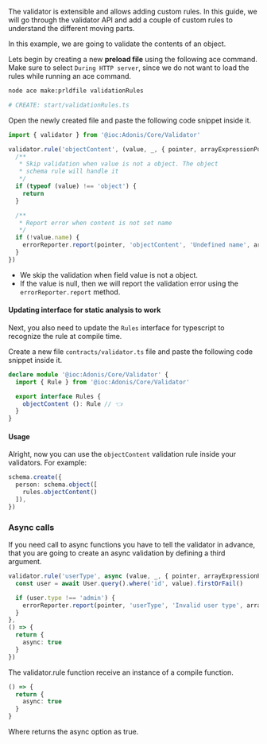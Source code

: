 The validator is extensible and allows adding custom rules. In this guide, we will go through the validator API and add a couple of custom rules to understand the different moving parts.

In this example, we are going to validate the contents of an object.

Lets begin by creating a new **preload file** using the following ace command. Make sure to select `During HTTP server`, since we do not want to load the rules while running an ace command.

```sh
node ace make:prldfile validationRules

# CREATE: start/validationRules.ts
```

Open the newly created file and paste the following code snippet inside it.

```ts {}{start/validationRules.ts}
import { validator } from '@ioc:Adonis/Core/Validator'

validator.rule('objectContent', (value, _, { pointer, arrayExpressionPointer, errorReporter }) => {
  /**
   * Skip validation when value is not a object. The object
   * schema rule will handle it
   */
  if (typeof (value) !== 'object') {
    return
  }

  /**
   * Report error when content is not set name
   */
  if (!value.name) {
    errorReporter.report(pointer, 'objectContent', 'Undefined name', arrayExpressionPointer)
  }
})
```

- We skip the validation when field value is not a object.
- If the value is null, then we will report the validation error using the `errorReporter.report` method.

#### Updating interface for static analysis to work
Next, you also need to update the `Rules` interface for typescript to recognize the rule at compile time. 

Create a new file `contracts/validator.ts` file and paste the following code snippet inside it.

```ts {}{contracts/validator.ts}
declare module '@ioc:Adonis/Core/Validator' {
  import { Rule } from '@ioc:Adonis/Core/Validator'

  export interface Rules {
    objectContent (): Rule // 👈 
  }
}
```

#### Usage
Alright, now you can use the `objectContent` validation rule inside your validators. For example:

```ts
schema.create({
  person: schema.object([
    rules.objectContent()
  ]),
})
```

### Async calls
If you need call to async functions you have to tell the validator in advance, that you are going to create an async validation by defining a third argument.

```ts
validator.rule('userType', async (value, _, { pointer, arrayExpressionPointer, errorReporter }) => {
  const user = await User.query().where('id', value).firstOrFail()

  if (user.type !== 'admin') {
    errorReporter.report(pointer, 'userType', 'Invalid user type', arrayExpressionPointer)
  }
},
() => {
  return {
    async: true
  }
})
```
The validator.rule function receive an instance of a compile function.

```ts
() => {
  return {
    async: true
  }
}
```
Where returns the async option as true.
